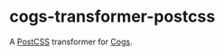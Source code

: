 # cogs-transformer-postcss

A [PostCSS] transformer for [Cogs].

[PostCSS]: https://github.com/postcss/postcss
[Cogs]: https://github.com/caseywebdev/cogs
